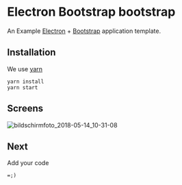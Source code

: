 # Electron Bootstrap bootstrap

An Example [Electron](https://electronjs.org/) + [Bootstrap](https://getbootstrap.com/) application template.

## Installation

We use [yarn](https://yarnpkg.com)

    yarn install
    yarn start
    
## Screens

![bildschirmfoto_2018-05-14_10-31-08](https://user-images.githubusercontent.com/33978/40007348-220ad352-5762-11e8-89b2-5e8c56c06df8.png)

## Next

Add your code 

    =;)